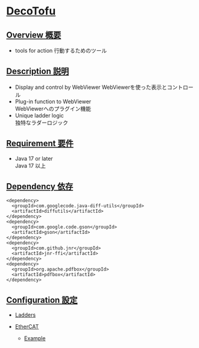 # <u>DecoTofu</u>
## <u>Overview 概要</u>
 * tools for action
 行動するためのツール
## <u>Description 説明</u>
 * Display and control by WebViewer
 WebViewerを使った表示とコントロール
 * Plug-in function to WebViewer  
 WebViewerへのプラグイン機能
 * Unique ladder logic  
 独特なラダーロジック
## <u>Requirement 要件</u>
 * Java 17 or later  
 Java 17 以上  
## <u>Dependency 依存</u>
    <dependency>
      <groupId>com.googlecode.java-diff-utils</groupId>
      <artifactId>diffutils</artifactId>
    </dependency>
    <dependency>
      <groupId>com.google.code.gson</groupId>
      <artifactId>gson</artifactId>
    </dependency>
    <dependency>
      <groupId>com.github.jnr</groupId>
      <artifactId>jnr-ffi</artifactId>
    </dependency>
    <dependency>
      <groupId>org.apache.pdfbox</groupId>
      <artifactId>pdfbox</artifactId>
    </dependency>
## <u>Configuration 設定</u>
- [Ladders](https://github.com/mizoguch-ken/GcodeFX/wiki/Ladders)

- [EtherCAT](https://github.com/mizoguch-ken/GcodeFX/wiki/EtherCAT)
  - [Example](https://github.com/mizoguch-ken/GcodeFX/wiki/EtherCAT#example)

